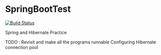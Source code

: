 # SpringBootTest
[![Build Status](https://travis-ci.org/srinath4ever/SpringBootTest.svg?branch=master)](https://travis-ci.org/srinath4ever/SpringBootTest)

Spring and Hibernate Practice

TODO : Revisit and make all the programs runnable
Configuring Hibernate connection pool